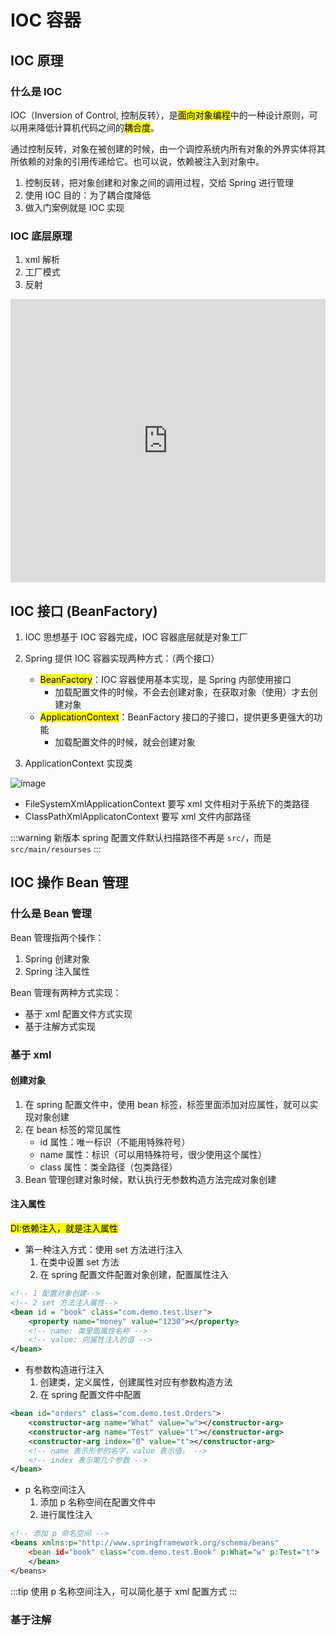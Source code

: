 # IOC 容器


## IOC 原理

### 什么是 IOC

IOC（Inversion of Control, 控制反转），是<mark>面向对象编程</mark>中的一种设计原则，可以用来降低计算机代码之间的<mark>耦合度</mark>。

通过控制反转，对象在被创建的时候，由一个调控系统内所有对象的外界实体将其所依赖的对象的引用传递给它。也可以说，依赖被注入到对象中。


1. 控制反转，把对象创建和对象之间的调用过程，交给 Spring 进行管理
2. 使用 IOC 目的：为了耦合度降低
3. 做入门案例就是 IOC 实现

### IOC 底层原理


1. xml 解析
2. 工厂模式
3. 反射


<iframe frameborder="0" style="width:100%;height:453px;" src="https://viewer.diagrams.net/?tags=%7B%7D&highlight=0000ff&edit=_blank&layers=1&nav=1&title=IOCBaseTheory.drawio#R7Vttd6I4FP41nNP5UA4IgnwExdnZ3dmZM92Z2e43ClGZInFjrLq%2Ffu9NgoBgbaetta49PZVcktyXPLl5LlLN6k9X71k0m3ykCcm0jpGsNGugdTq9jgl%2FUbCWAtt2pGDM0kSKzFJwlf5LlNBQ0kWakHmtI6c04%2BmsLoxpnpOY12QRY3RZ7zaiWV3rLBqThuAqjrKm9Hua8EnhllvKfyHpeFJoNh1P3plGRWflyXwSJXRZEVmhZvUZpVxeTVd9kmHsirjIccMddzeGMZLzhwz47fv1t%2Bn13zH9evnDuQmzj5%2B%2B%2FHpp2so4vi48JgkEQDUp4xM6pnmUhaU0YHSRJwSnNaBV9vmd0hkITRD%2BIJyv1WpGC05BNOHTTN0Fi9n6LzVeNK6xoXeL5mBVvTlYq9aI5rxPM8qEpdZwaMAPyCG0M9SUpfktDlqlXMyuG66t2lKB5zmqXWrAxrrS%2BExYOiWcMCVrxlmFfk4XLCb3BVfhNWJjwu%2FppxCDga8oUKv4nlCwhq2hAyNZxNO7OjIjBfDxpp8a6jMWrSsdZjTN%2Bbwy82cUQIdVsePUjGqnApbreGr0N57U37ZqeIULaXHRqrheigSmH4NvqfIuyhYqbA2819G8nKScXM0isbBLSGl15O4Ewx1hnKzuXb4iJdbD4Knmsswumy6TamYp8kjbgleC%2BPgY2S0xcjJQGyTpXS1Wzj8LzFZB7WqsPsWI%2BSzKW4fcRPHtWIT6MpY72Ee78pSnUdY6ZT%2BL5gBX4%2BucsCvC7lJYEoiBu9EFzkp1dRNALOyuS1%2FVlb1TCtRdziXscLYZI7tmgsTn1d2tRoGsSLzg5OLdOVZ7Y3VAVQjiP8kc0yGXH0KRAPcw4hT2sQ6HBHaBpdtr8XndDqQKF0uPkqS2KDesZT3Oy9SIgjs4iYiVbjzQ6C2CAbwA5RUWMeeM3pKCyeY0xwiP0izbEkVZOs6R15IRzoAcI4XSxFfiaZokgpC3kZY6rXkG3uLVeYtpthAXr4W4uC%2FFWzaF1WNql61S4flKmU3jaaVMWbt4HVOr1y497XC1i%2Fumahen2zt8beEeX21hG8dWXPTOxcXpnOiSCJ3jdEQEVdf181KcSej%2FhYTa5rGxUO%2F4WIDp1INkuc0g2fZBaUCxTMfMA4ZRzKmI4%2Fl8uz%2BpzhY3WRoLJUDqYxU%2F9XyrfIx1DuQREYUrztJ8DDPECPlvYh8WTyGFSAu7WmBqXqiFjgZFgu%2BiBC6CPnY8fFCwREbjNlVyOZM1Gol6uWXyIfya%2BgryadhDH3wL%2FQGvPKOiT879ZtnASSK0yMWx%2BpTYFFJ9RNkf0ZRclOCVD2TfFi47uhZ6uKU8H9EZDLWe3GRwMRD7z9B6tpD0NC8QkkALfLzwh1rgiVGm5pt7oPymqe5JgpsRvmCo5KI4Kt8VUNdzsvyQw1Gax%2BT8PcO5xHuw0adZ4pnuVvXS8hBzUwYepMQz294i2X8WGIbntZ8FTjTF0EnIEoEgZUDRV35JXBkpR%2BQ385k89%2BQhWR0S06mekCnVSy6uRrVohThIxVtdSoXtx8srV7adTreGjU5LZWu1YcN%2BMWx0mtgIgXX28Te0taCH5z0wUH%2Bg%2BV30BJkpkICuOPJdLQC5oNyeI9iALY58RwuHSLx7%2FbbOTX7gIqWQ1GGbKBxhltj68kttlOdBSHfrrTS75QGR24IQ68UQYv1U9tjJJGvo8gVCCnSVmGljkIEr%2BsCtUOsJlAJCggfv9VMHjl1PLZb12sDp%2FOyx0w6cD5%2F6CiCQKhoHyr3lxL5TzvPacNpEHOC0hzkJb%2FWx6ukEOwr1oKUseoqNu6qyxrmq6jLcOo3kDZkYPEWTbMzE4NQOk2QSR4fALbDdxFnxkYqD3oB%2FsDnRLR8lb2Cfbd5OeIZ9tvUaSUt6tozn2WXQLN%2Bul1%2F6l%2F%2BiYIX%2FAQ%3D%3D"></iframe>



## IOC 接口 (BeanFactory)
1. IOC 思想基于 IOC 容器完成，IOC 容器底层就是对象工厂
2. Spring 提供 IOC 容器实现两种方式：（两个接口）
    - <mark>BeanFactory</mark>：IOC 容器使用基本实现，是 Spring 内部使用接口
        - 加载配置文件的时候，不会去创建对象，在获取对象（使用）才去创建对象
    - <mark>ApplicationContext</mark>：BeanFactory 接口的子接口，提供更多更强大的功能
        - 加载配置文件的时候，就会创建对象

3. ApplicationContext 实现类





![image](https://user-images.githubusercontent.com/94043894/172037940-2215e451-a841-4161-927c-3cd4355c4c32.png)

- FileSystemXmlApplicationContext 要写 xml 文件相对于系统下的类路径
- ClassPathXmlApplicatonContext 要写 xml 文件内部路径

:::warning
新版本 spring 配置文件默认扫描路径不再是 `src/`，而是 `src/main/resourses`
:::





## IOC 操作 Bean 管理
### 什么是 Bean 管理

Bean 管理指两个操作：
1. Spring 创建对象
2. Spring 注入属性

Bean 管理有两种方式实现：
- 基于 xml 配置文件方式实现
- 基于注解方式实现

### 基于 xml

#### 创建对象

1. 在 spring 配置文件中，使用 bean 标签，标签里面添加对应属性，就可以实现对象创建
2. 在 bean 标签的常见属性
    - id 属性：唯一标识（不能用特殊符号）
    - name 属性：标识（可以用特殊符号，很少使用这个属性）
    - class 属性：类全路径（包类路径）
3. Bean 管理创建对象时候，默认执行无参数构造方法完成对象创建


#### 注入属性

<mark>
DI:依赖注入，就是注入属性
</mark>

- 第一种注入方式：使用 set 方法进行注入
    1. 在类中设置 set 方法
    2. 在 spring 配置文件配置对象创建，配置属性注入



```xml
<!-- 1 配置对象创建-->
<!-- 2 set 方法注入属性-->
<bean id = "book" class="com.demo.test.User">
    <property name="money" value="1230"></property>
    <!-- name: 类里面属性名称 -->
    <!-- value: 向属性注入的值 -->
</bean>

```


- 有参数构造进行注入
    1. 创建类，定义属性，创建属性对应有参数构造方法
    2. 在 spring 配置文件中配置


```xml
<bean id="orders" class="com.demo.test.Orders">
    <constructor-arg name="What" value="w"></constructor-arg>
    <constructor-arg name="Test" value="t"></constructor-arg>
    <constructor-arg index="0" value="t"></constructor-arg>
    <!-- name 表示形参的名字，value 表示值， -->
    <!-- index 表示第几个参数 -->
</bean>
```

- p 名称空间注入
    1. 添加 p 名称空间在配置文件中
    2. 进行属性注入



```xml
<!-- 添加 p 命名空间 -->
<beans xmlns:p="http://www.springframework.org/schema/beans"
    <bean id="book" class="com.demo.test.Book" p:What="w" p:Test="t">
    </bean>
</beans>
```



:::tip
使用 p 名称空间注入，可以简化基于 xml 配置方式
:::





### 基于注解

